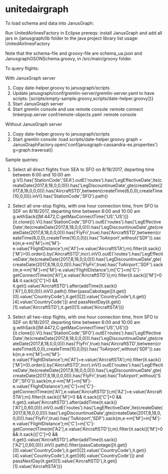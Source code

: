 # unitedairgraph

To load schema and data into JanusGraph:

Run UnitedAirlinesFactory in Eclipse
prereqs: install JanusGraph and add all jars in /janusgraph/lib folder to the java project library list
usage: UnitedAirlinesFactory <janusgraph-config-file> <schema-file> <data-file> <groovy-file>

Note that the schema-file and groovy-file are schema_ua.json and JanusgraphGSONSchema.groovy, in /src/main/groovy folder.

To query flights:

With JanusGraph server
1. Copy date-helper.groovy to janusgraph/scripts
2. Update janusgraph/conf/gremlin-server/gremlin-server.yaml to have
   scripts: [scripts/empty-sample.groovy,scripts/date-helper.groovy]}}
3. Start JanusGraph server
4. Start gremlin console and use remote console
   :remote connect tinkerpop.server conf/remote-objects.yaml
   :remote console

Without JanusGraph server
1. Copy date-helper.groovy to janusgraph/scripts
2. Start gremlin console
   :load scripts/date-helper.groovy
   graph = JanusGraphFactory.open('conf/janusgraph-cassandra-es.properties')
   g=graph.traversal()

Sample queries:

1. Select all direct flights from SEA to SFO on 8/18/2017, departing time between 6:00 and 10:00 am
g.V().has('StationCode','SEA').outE('routes').has('LegEffectiveDate',lte(createDate(2017,8,18,0,0,0))).has('LegDiscountinueDate',gte(createDate(2017,8,18,0,0,0))).has('AircraftSTD',between(createTime(6,0,0),createTime(10,0,0))).inV().has('StationCode','SFO').path()

2. Select all one-stop flights, with one hour connection time, from SFO to SDF on 8/18/2017, departing time between 6:00 and 10:00 am
g.withSack{[M:4472,C:getMaxConnectTime('US','US')]}{it.clone()}.V().has('StationCode','SFO').outE('routes').has('LegEffectiveDate',lte(createDate(2017,8,18,0,0,0))).has('LegDiscountinueDate',gte(createDate(2017,8,18,0,0,0))).has('FlyFri',true).has('AircraftSTD',between(createTime(6,0,0),createTime(10,0,0))).has('ToAirport',without('SDF')).sack{m,e->m['M']=m['M']-e.value('FlightDistance');m['A1']=e.value('AircraftSTA');m}.filter{it.sack()['M']>0}.order().by('AircraftSTD',incr).inV().outE('routes').has('LegEffectiveDate',lte(createDate(2017,8,18,0,0,0))).has('LegDiscountinueDate',gte(createDate(2017,8,18,0,0,0))).has('FlyFri',true).has('ToAirport','SDF').sack{m,e->m['M']=m['M']-e.value('FlightDistance');m['C']=m['C']-getConnectTime(m['A1'],e.value('AircraftSTD'));m}.filter{it.sack()['M']>0 && it.sack()['C']>0 && it.get().value('AircraftSTD').after(addTime(it.sack()['A1'],0,60,0))}.inV().path().filter{passCabotage([it.get()[0].value('CountryCode'),it.get()[2].value('CountryCode'),it.get()[4].value('CountryCode')]) and passNextDay(it.get()[1].value('AircraftSTD'),it.get()[1].value('AircraftSTA'))}

3. Select all two-stop flights, with one hour connection time, from SFO to SDF on 8/18/2017, departing time between 6:00 and 10:00 am
g.withSack{[M:4472,C:getMaxConnectTime('US','US')]}{it.clone()}.V().has('StationCode','SFO').outE('routes').has('LegEffectiveDate',lte(createDate(2017,8,18,0,0,0))).has('LegDiscountinueDate',gte(createDate(2017,8,18,0,0,0))).has('FlyFri',true).has('AircraftSTD',between(createTime(6,0,0),createTime(10,0,0))).has('ToAirport',without('SDF')).sack{m,e->m['M']=m['M']-e.value('FlightDistance');m['A1']=e.value('AircraftSTA');m}.filter{it.sack()['M']>0}.order().by('AircraftSTD',incr).inV().outE('routes').has('LegEffectiveDate',lte(createDate(2017,8,18,0,0,0))).has('LegDiscountinueDate',gte(createDate(2017,8,18,0,0,0))).has('FlyFri',true).has('ToAirport',without('SDF','SFO')).sack{m,e->m['M']=m['M']-e.value('FlightDistance');m['C']=m['C']-getConnectTime(m['A1'],e.value('AircraftSTD'));m['A2']=e.value('AircraftSTA');m}.filter{it.sack()['M']>0 && it.sack()['C']>0 && it.get().value('AircraftSTD').after(addTime(it.sack()['A1'],0,60,0))}.inV().outE('routes').has('LegEffectiveDate',lte(createDate(2017,8,18,0,0,0))).has('LegDiscountinueDate',gte(createDate(2017,8,18,0,0,0))).has('FlyFri',true).has('ToAirport','SDF').sack{m,e->m['M']=m['M']-e.value('FlightDistance');m['C']=m['C']-getConnectTime(m['A2'],e.value('AircraftSTD'));m}.filter{it.sack()['M']>0 && it.sack()['C']>0 && it.get().value('AircraftSTD').after(addTime(it.sack()['A2'],0,60,0))}.inV().path().filter{passCabotage([it.get()[0].value('CountryCode'),it.get()[2].value('CountryCode'),it.get()[4].value('CountryCode'),it.get()[6].value('CountryCode')]) and passNextDay(it.get()[1].value('AircraftSTD'),it.get()[1].value('AircraftSTA'))}

